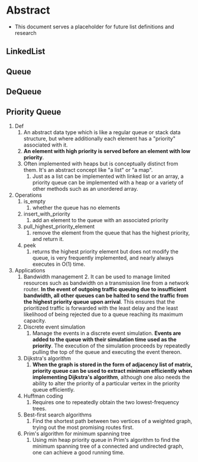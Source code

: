 # Abstract

- This document serves a placeholder for future list definitions and research

## LinkedList

## Queue

## DeQueue

## Priority Queue

1. Def
   1. An abstract data type which is like a regular queue or stack data structure, but where additionally each element has a "priority" associated with it.
   2. **An element with high priority is served before an element with low priority**.
   3. Often implemented with heaps but is conceptually distinct from them. It's an abstract concept like "a list" or "a map".
      1. Just as a list can be implemented with linked list or an array, a priority queue can be implemented with a heap or a variety of other methods such as an unordered array.
2. Operations
   1. is_empty
      1. whether the queue has no elements
   2. insert_with_priority
      1. add an element to the queue with an associated priority
   3. pull_highest_priority_element
      1. remove the element from the queue that has the highest priority, and return it.
   4. peek
      1. returns the highest priority element but does not modify the queue, is very frequently implemented, and nearly always executes in O(1) time.
3. Applications
   1. Bandwidth management
      2. It can be used to manage limited resources such as bandwidth on a transmission line from a network router. **In the event of outgoing traffic queuing due to insufficient bandwidth, all other queues can be halted to send the traffic from the highest priority queue upon arrival**. This ensures that the prioritized traffic is forwarded with the least delay and the least likelihood of being rejected due to a queue reaching its maximum capacity.
   2. Discrete event simulation
      1. Manage the events in a discrete event simulation. **Events are added to the queue with their simulation time used as the priority**. The execution of the simulation proceeds by repeatedly pulling the top of the queue and executing the event thereon.
   3. Dijkstra's algorithm
      1. **When the graph is stored in the form of adjacency list of matrix, priority queue can be used to extract minimum efficiently when implementing Dijkstra's algorithm**, although one also needs the ability to alter the priority of a particular vertex in the priority queue efficiently.
   4. Huffman coding
      1. Requires one to repeatedly obtain the two lowest-frequency trees.
   5. Best-first search algorithms
      1. Find the shortest path between two vertices of a weighted graph, trying out the most promising routes first.
   6. Prim's algorithm for minimum spanning tree
      1. Using min heap priority queue in Prim's algorithm to find the minimum spanning tree of a connected and undirected graph, one can achieve a good running time. 